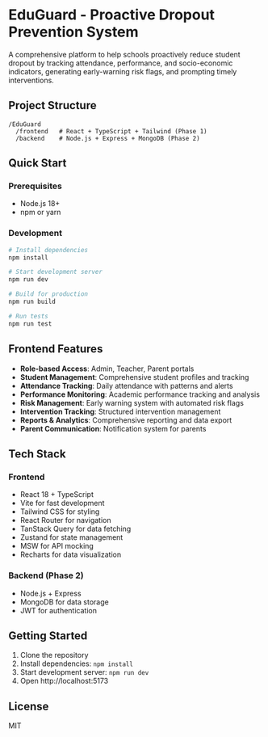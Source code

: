 # EduGuard - Proactive Dropout Prevention System

A comprehensive platform to help schools proactively reduce student dropout by tracking attendance, performance, and socio-economic indicators, generating early-warning risk flags, and prompting timely interventions.

## Project Structure

```
/EduGuard
  /frontend   # React + TypeScript + Tailwind (Phase 1)
  /backend    # Node.js + Express + MongoDB (Phase 2)
```

## Quick Start

### Prerequisites
- Node.js 18+
- npm or yarn

### Development

```bash
# Install dependencies
npm install

# Start development server
npm run dev

# Build for production
npm run build

# Run tests
npm run test
```

## Frontend Features

- **Role-based Access**: Admin, Teacher, Parent portals
- **Student Management**: Comprehensive student profiles and tracking
- **Attendance Tracking**: Daily attendance with patterns and alerts
- **Performance Monitoring**: Academic performance tracking and analysis
- **Risk Management**: Early warning system with automated risk flags
- **Intervention Tracking**: Structured intervention management
- **Reports & Analytics**: Comprehensive reporting and data export
- **Parent Communication**: Notification system for parents

## Tech Stack

### Frontend
- React 18 + TypeScript
- Vite for fast development
- Tailwind CSS for styling
- React Router for navigation
- TanStack Query for data fetching
- Zustand for state management
- MSW for API mocking
- Recharts for data visualization

### Backend (Phase 2)
- Node.js + Express
- MongoDB for data storage
- JWT for authentication

## Getting Started

1. Clone the repository
2. Install dependencies: `npm install`
3. Start development server: `npm run dev`
4. Open http://localhost:5173

## License

MIT
